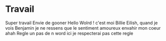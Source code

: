 # Travail
Super travail
Envie de gooner
Hello Wolrd ! c'est moi Billie Eilish, quand je vois Benjamin je ne ressens que le sentiment amoureux envahir mon coeur ahah
Regle un pas de n word ici
je respecterai pas cette regle
